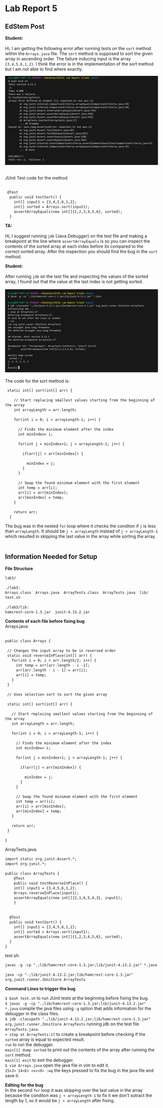 # Lab Report 5

## EdStem Post

**Student:** <br><br>
Hi, I am getting the following error after running tests on the `sort` method within the `Arrays.java` file. The `sort` method is supposed to sort the given array in ascending order. The failure inducing input is the array `{3,4,5,6,1,2}`. I think the error is in the implementation of the sort method but I am not able to find where exactly.

![Image](lab51.JPG) <br><br>

JUnit Test code for the method <br>
```

 @Test
  public void testSort() {
    int[] input1 = {3,4,5,6,1,2};
    int[] sorted = Arrays.sort(input1);
    assertArrayEquals(new int[]{1,2,3,4,5,6}, sorted);
  }

```

**TA:** <br><br>
Hi, I suggest running `jdb` (Java Debugger) on the test file and making a breakpoint at the line where `assertArrayEquals` is so you can inspect the contents of the sorted array at each index before its compared to the correct sorted array. After the inspection you should find the bug in the `sort` method. 

**Student:** <br><br>
After running `jdb` on the test file and inspecting the values of the sorted array, I found out that the value at the last index is not getting sorted. <br><br>
![Image](lab52.JPG) <br><br>
The code for the sort method is: 
```
 static int[] sort(int[] arr) {

    // Start replacing smallest values starting from the beginning of the array
    int arrayLength = arr.length;

    for(int i = 0; i < arrayLength-1; i++) {

      // Finds the minimum element after the index
      int minIndex= i;
      
      for(int j = minIndex+1; j < arrayLength-1; j++) {

        if(arr[j] < arr[minIndex]) {

          minIndex = j;
        }
      }

      // Swap the found minimum element with the first element 
      int temp = arr[i];
      arr[i] = arr[minIndex];
      arr[minIndex] = temp;
    }

    return arr;
  }
```
The bug was in the nested `for` loop where it checks the conditon if `j` is less than `arrayLength`. It should be `j < arrayLength` instead of `j < arrayLength-1` which resulted in skipping the last value in the array while sorting the array. <br><br>

## Information Needed for Setup

**File Structure**
```
lab3/

./lab3:
Arrays.class  Arrays.java  ArrayTests.class  ArrayTests.java  lib/  test.sh

./lab3/lib:
hamcrest-core-1.3.jar  junit-4.13.2.jar
```

**Contents of each file before fixing bug** <br>
 Arrays.java: <br> <br>
 ```
public class Arrays {

  // Changes the input array to be in reversed order
  static void reverseInPlace(int[] arr) {
    for(int i = 0; i < arr.length/2; i++) {
      int temp = arr[arr.length - i -1];
      arr[arr.length - i - 1] = arr[i];
      arr[i] = temp;
    }
  }

  // Uses selection sort to sort the given array

  static int[] sort(int[] arr) {

    // Start replacing smallest values starting from the beginning of the array
    int arrayLength = arr.length;

    for(int i = 0; i < arrayLength-1; i++) {

      // Finds the minimum element after the index
      int minIndex= i;
      
      for(int j = minIndex+1; j < arrayLength-1; j++) {

        if(arr[j] < arr[minIndex]) {

          minIndex = j;
        }
      }

      // Swap the found minimum element with the first element 
      int temp = arr[i];
      arr[i] = arr[minIndex];
      arr[minIndex] = temp;
    }

    return arr;
  }

}
  ```

ArrayTests.java: 
```
import static org.junit.Assert.*;
import org.junit.*;

public class ArrayTests {
	@Test 
	public void testReverseInPlace() {
    int[] input1 = {3,4,5,6,1,2};
    Arrays.reverseInPlace(input1);
    assertArrayEquals(new int[]{2,1,6,5,4,3}, input1);
	}


  @Test
  public void testSort() {
    int[] input1 = {3,4,5,6,1,2};
    int[] sorted = Arrays.sort(input1);
    assertArrayEquals(new int[]{1,2,3,4,5,6}, sorted);
  }
}
```

test.sh: 
```
javac -g -cp ".;lib/hamcrest-core-1.3.jar;lib/junit-4.13.2.jar" *.java

java -cp ".;lib/junit-4.13.2.jar;lib/hamcrest-core-1.3.jar" org.junit.runner.JUnitCore ArrayTests
```

**Command Lines to trigger the bug** <br>

`$ bash test.sh` to run JUnit tests at the beginning before fixing the bug.<br>
`$ javac -g -cp ".;lib/hamcrest-core-1.3.jar;lib/junit-4.13.2.jar" *.java` compile the java files using `-g` option that adds information for the debugger in the class files. <br>
`$ jdb -classpath ".;lib/junit-4.13.2.jar;lib/hamcrest-core-1.3.jar" org.junit.runner.JUnitCore ArrayTests` running jdb on the test file `ArrayTests.java`. <br>
`> stop at ArrayTests:17` to create a breakpoint before checking if the `sorted` array is equal to expected result. <br>
`run` to run the debugger. <br>
`main[1] dump sorted` to print out the contents of the array after running the `sort` method. <br>
`main[1] exit` to exit the debugger. <br>
`$ vim Arrays.java` open the java file in vim to edit it. <br>
`25<J> 14<E> <x><X> :wq` the keys pressed to fix the bug in the java file and save it. <br>

**Editing for the bug** <br>
In the second `for` loop it was skipping over the last value in the array because the conditon was `j < arrayLength-1` to fix it we don't sutract the length by 1, so it would be `j < arrayLength` after fixing. 


